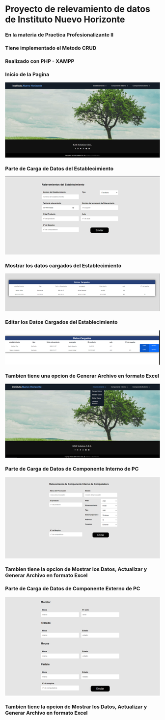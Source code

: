 <h1>Proyecto de relevamiento de datos de Instituto Nuevo Horizonte</h1>
<h3>En la materia de Practica Profesionalizante II</h3>
<h3>Tiene implementado el Metodo CRUD</h3>
<h3>Realizado con PHP - XAMPP</h3>

<h3>Inicio de la Pagina</h3>
<img src="inicio.png" alt="">

<h3>Parte de Carga de Datos del Establecimiento</h3>
<img src="establecimiento.png" alt="">
<h3>Mostrar los datos cargados del Establecimiento</h3>
<img src="datos-establecimiento.png" alt="">
<h3>Editar los Datos Cargados del Establecimiento</h3>
<img src="edicion.png" alt="">
<h3>Tambien tiene una opcion de Generar Archivo en formato Excel</h3>
<img src="archivo.png" alt="">


<h3>Parte de Carga de Datos de Componente Interno de PC</h3>
<img src="interno.png" alt="">
<h3>Tambien tiene la opcion de Mostrar los Datos, Actualizar y Generar Archivo en formato Excel</h3>

<h3>Parte de Carga de Datos de Componente Externo de PC</h3>
<img src="externo.png" alt="">
<h3>Tambien tiene la opcion de Mostrar los Datos, Actualizar y Generar Archivo en formato Excel</h3>
